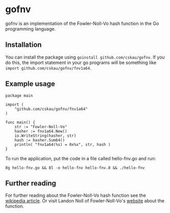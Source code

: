 # gofnv

gofnv is an implementation of the Fowler-Noll-Vo hash function in the Go programming language.

## Installation

You can install the package using `goinstall github.com/cskau/gofnv`.
If you do this, the import statement in your go programs will be something like `import github.com/cskau/gofnv/fnv1a64`.

## Example usage

    package main
    
    import (
        "github.com/cskau/gofnv/fnv1a64"
    )
   
    func main() {
        str := "Fowler-Noll-Vo"
        hasher := fnv1a64.New()
        io.WriteString(hasher, str)
        hash := hasher.Sum64()
        println( "fnv1a64(%s) = 0x%x", str, hash )
    }

To run the application, put the code in a file called hello-fnv.go and run:

    8g hello-fnv.go && 8l -o hello-fnv hello-fnv.8 && ./hello-fnv

## Further reading

For further reading about the Fowler-Noll-Vo hash function see the [wikipedia article](http://en.wikipedia.org/wiki/Fowler_Noll_Vo_hash).
Or visit Landon Noll of Fowler-Noll-Vo's [website](http://www.isthe.com/chongo/tech/comp/fnv/index.html) about the function.
